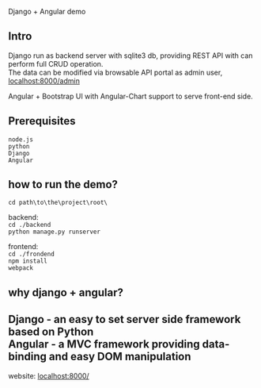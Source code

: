 Django + Angular demo

Intro
--------------------
Django run as backend server with sqlite3 db, providing REST API with can perform full CRUD operation.  
The data can be modified via browsable API portal as admin user, [localhost:8000/admin](localhost:8000/admin)

Angular + Bootstrap UI with Angular-Chart support to serve front-end side.  

Prerequisites
--------------------  
`node.js`  
`python`  
`Django`  
`Angular`  

how to run the demo?
--------------------  
`cd path\to\the\project\root\`  

backend:  
`cd ./backend`  
`python manage.py runserver`  

frontend:  
`cd ./frondend`  
`npm install`  
`webpack`

why django + angular?
---------------------  
Django - an easy to set server side framework based on Python  
Angular - a MVC framework providing data-binding and easy DOM manipulation  
---------------------  
website: [localhost:8000/](localhost:8000/)
